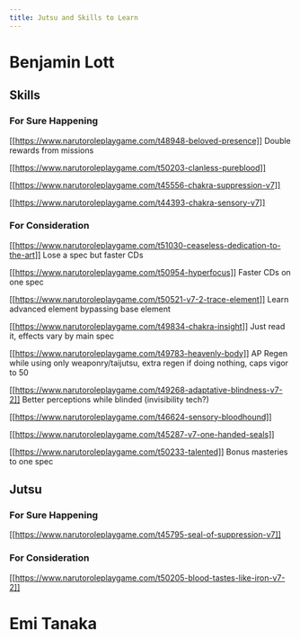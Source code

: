 ```yaml
---
title: Jutsu and Skills to Learn
---
```


# Benjamin Lott

## Skills

### For Sure Happening

[[https://www.narutoroleplaygame.com/t48948-beloved-presence]] Double rewards from missions

[[https://www.narutoroleplaygame.com/t50203-clanless-pureblood]]

[[https://www.narutoroleplaygame.com/t45556-chakra-suppression-v7]]

[[https://www.narutoroleplaygame.com/t44393-chakra-sensory-v7]]

### For Consideration

[[https://www.narutoroleplaygame.com/t51030-ceaseless-dedication-to-the-art]] Lose a spec but faster CDs

[[https://www.narutoroleplaygame.com/t50954-hyperfocus]] Faster CDs on one spec

[[https://www.narutoroleplaygame.com/t50521-v7-2-trace-element]] Learn advanced element bypassing base element

[[https://www.narutoroleplaygame.com/t49834-chakra-insight]] Just read it, effects vary by main spec

[[https://www.narutoroleplaygame.com/t49783-heavenly-body]] AP Regen while using only weaponry/taijutsu, extra regen if doing nothing, caps vigor to 50

[[https://www.narutoroleplaygame.com/t49268-adaptative-blindness-v7-2]] Better perceptions while blinded (invisibility tech?)

[[https://www.narutoroleplaygame.com/t46624-sensory-bloodhound]]

[[https://www.narutoroleplaygame.com/t45287-v7-one-handed-seals]]

[[https://www.narutoroleplaygame.com/t50233-talented]] Bonus masteries to one spec

## Jutsu

### For Sure Happening

[[https://www.narutoroleplaygame.com/t45795-seal-of-suppression-v7]]

### For Consideration

[[https://www.narutoroleplaygame.com/t50205-blood-tastes-like-iron-v7-2]]




# Emi Tanaka